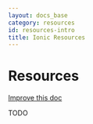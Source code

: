 ```yaml
---
layout: docs_base
category: resources
id: resources-intro
title: Ionic Resources
---
```


# Resources

<a class="improve-v2-docs" href='https://github.com/driftyco/ionic-site/edit/master/docs/v2/resources/index.md'>
  Improve this doc
</a>

TODO
